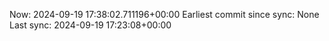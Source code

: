 Now: 2024-09-19 17:38:02.711196+00:00 Earliest commit since sync: None Last sync: 2024-09-19 17:23:08+00:00
